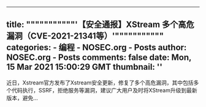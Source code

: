 
---
title: """""""""""'【安全通报】XStream 多个高危漏洞（CVE-2021-21341等）'"""""""""""
categories: 
    - 编程
    - NOSEC.org - Posts
author: NOSEC.org - Posts
comments: false
date: Mon, 15 Mar 2021 15:00:29 GMT
thumbnail: ''
---

<div>   
近日，Xstream官方发布了Xstream安全更新，修复了多个高危漏洞，其中包括多个代码执行，SSRF，拒绝服务等漏洞，建议广大用户及时将XStream升级到最新版本，避免...  
</div>
            